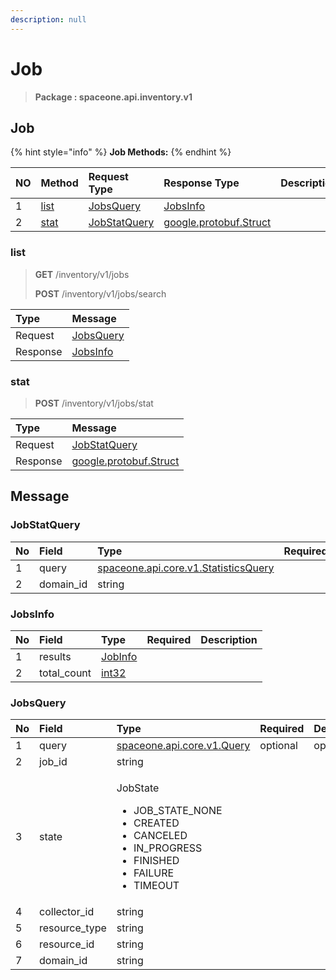 ```yaml
---
description: null
---
```


# Job

> **Package : spaceone.api.inventory.v1**

## Job

{% hint style="info" %}
**Job Methods:**
{% endhint %}

| NO | Method | Request Type | Response Type | Description |
| :--- | :--- | :--- | :--- | :--- |
| 1 | [list](../../../v0.9.0-5/inventory/v1/job.md#list) | [JobsQuery](../../../v0.9.0-5/inventory/v1/job.md#jobsquery) | [JobsInfo](../../../v0.9.0-5/inventory/v1/job.md#jobsinfo) |  |
| 2 | [stat](../../../v0.9.0-5/inventory/v1/job.md#stat) | [JobStatQuery](../../../v0.9.0-5/inventory/v1/job.md#jobstatquery) | [google.protobuf.Struct](https://github.com/protocolbuffers/protobuf/blob/master/src/google/protobuf/struct.proto) |  |

### list

> **GET** /inventory/v1/jobs
>
> **POST** /inventory/v1/jobs/search

| Type | Message |
| :--- | :--- |
| Request | [JobsQuery](../../../v0.9.0-5/inventory/v1/job.md#jobsquery) |
| Response | [JobsInfo](../../../v0.9.0-5/inventory/v1/job.md#jobsinfo) |

### stat

> **POST** /inventory/v1/jobs/stat

| Type | Message |
| :--- | :--- |
| Request | [JobStatQuery](../../../v0.9.0-5/inventory/v1/job.md#jobstatquery) |
| Response | [google.protobuf.Struct](https://github.com/protocolbuffers/protobuf/blob/master/src/google/protobuf/struct.proto) |

## Message

### JobStatQuery

| No | Field | Type | Required | Description |
| :--- | :--- | :--- | :--- | :--- |
| 1 | query | [spaceone.api.core.v1.StatisticsQuery](https://spaceone-dev.gitbook.io/api-reference/common-v1/statistics-query) |  | required |
| 2 | domain\_id | string |  | required |

### JobsInfo

| No | Field | Type | Required | Description |
| :--- | :--- | :--- | :--- | :--- |
| 1 | results | [JobInfo](../../../v0.9.0-5/inventory/v1/job.md#jobinfo) |  |  |
| 2 | total\_count | [int32](https://github.com/protocolbuffers/protobuf/blob/master/src/google/protobuf/type.proto) |  |  |

### JobsQuery

<table>
  <thead>
    <tr>
      <th style="text-align:left">No</th>
      <th style="text-align:left">Field</th>
      <th style="text-align:left">Type</th>
      <th style="text-align:left">Required</th>
      <th style="text-align:left">Description</th>
    </tr>
  </thead>
  <tbody>
    <tr>
      <td style="text-align:left">1</td>
      <td style="text-align:left">query</td>
      <td style="text-align:left"> <a href="https://spaceone-dev.gitbook.io/api-reference/common-v1/search-query">spaceone.api.core.v1.Query</a>
      </td>
      <td style="text-align:left">optional</td>
      <td style="text-align:left">optional</td>
    </tr>
    <tr>
      <td style="text-align:left">2</td>
      <td style="text-align:left">job_id</td>
      <td style="text-align:left">string</td>
      <td style="text-align:left"></td>
      <td style="text-align:left"></td>
    </tr>
    <tr>
      <td style="text-align:left">3</td>
      <td style="text-align:left">state</td>
      <td style="text-align:left">
        <p>JobState</p>
        <ul>
          <li>JOB_STATE_NONE</li>
          <li>CREATED</li>
          <li>CANCELED</li>
          <li>IN_PROGRESS</li>
          <li>FINISHED</li>
          <li>FAILURE</li>
          <li>TIMEOUT</li>
        </ul>
      </td>
      <td style="text-align:left"></td>
      <td style="text-align:left"></td>
    </tr>
    <tr>
      <td style="text-align:left">4</td>
      <td style="text-align:left">collector_id</td>
      <td style="text-align:left">string</td>
      <td style="text-align:left"></td>
      <td style="text-align:left"></td>
    </tr>
    <tr>
      <td style="text-align:left">5</td>
      <td style="text-align:left">resource_type</td>
      <td style="text-align:left">string</td>
      <td style="text-align:left"></td>
      <td style="text-align:left"></td>
    </tr>
    <tr>
      <td style="text-align:left">6</td>
      <td style="text-align:left">resource_id</td>
      <td style="text-align:left">string</td>
      <td style="text-align:left"></td>
      <td style="text-align:left"></td>
    </tr>
    <tr>
      <td style="text-align:left">7</td>
      <td style="text-align:left">domain_id</td>
      <td style="text-align:left">string</td>
      <td style="text-align:left"></td>
      <td style="text-align:left"></td>
    </tr>
  </tbody>
</table>

